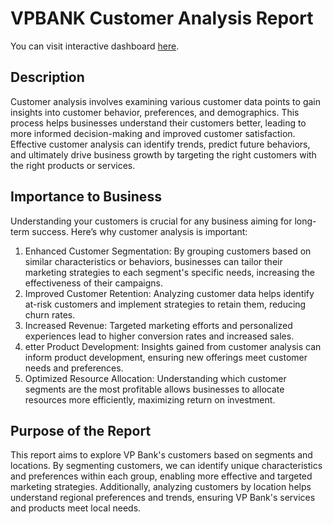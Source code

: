 # VPBANK Customer Analysis Report

You can visit interactive dashboard [here](https://public.tableau.com/app/profile/dat.duong8454/viz/VPBANKReport/BANKREPORTDASHBOARD).

## Description
Customer analysis involves examining various customer data points to gain insights into customer behavior, preferences, and demographics. This process helps businesses understand their customers better, leading to more informed decision-making and improved customer satisfaction. Effective customer analysis can identify trends, predict future behaviors, and ultimately drive business growth by targeting the right customers with the right products or services.

## Importance to Business
Understanding your customers is crucial for any business aiming for long-term success. Here’s why customer analysis is important:

1. Enhanced Customer Segmentation: By grouping customers based on similar characteristics or behaviors, businesses can tailor their marketing strategies to each segment's specific needs, increasing the effectiveness of their campaigns.
2. Improved Customer Retention: Analyzing customer data helps identify at-risk customers and implement strategies to retain them, reducing churn rates.
3. Increased Revenue: Targeted marketing efforts and personalized experiences lead to higher conversion rates and increased sales.
4. etter Product Development: Insights gained from customer analysis can inform product development, ensuring new offerings meet customer needs and preferences.
5. Optimized Resource Allocation: Understanding which customer segments are the most profitable allows businesses to allocate resources more efficiently, maximizing return on investment.

## Purpose of the Report
This report aims to explore VP Bank's customers based on segments and locations. By segmenting customers, we can identify unique characteristics and preferences within each group, enabling more effective and targeted marketing strategies. Additionally, analyzing customers by location helps understand regional preferences and trends, ensuring VP Bank's services and products meet local needs.
